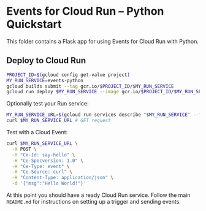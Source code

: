# Events for Cloud Run – Python Quickstart

This folder contains a Flask app for using Events for Cloud Run with Python.

## Deploy to Cloud Run

```sh
PROJECT_ID=$(gcloud config get-value project)
MY_RUN_SERVICE=events-python
gcloud builds submit --tag gcr.io/$PROJECT_ID/$MY_RUN_SERVICE
gcloud run deploy $MY_RUN_SERVICE --image gcr.io/$PROJECT_ID/$MY_RUN_SERVICE --platform managed --allow-unauthenticated
```

Optionally test your Run service:

```sh
MY_RUN_SERVICE_URL=$(gcloud run services describe "$MY_RUN_SERVICE" --format 'value(status.address.url)')
curl $MY_RUN_SERVICE_URL # GET request
```

Test with a Cloud Event:

```sh
curl $MY_RUN_SERVICE_URL \
  -X POST \
  -H "Ce-Id: say-hello" \
  -H "Ce-Specversion: 1.0" \
  -H "Ce-Type: event" \
  -H "Ce-Source: curl" \
  -H "Content-Type: application/json" \
  -d '{"msg":"Hello World!"}'
```

At this point you should have a ready Cloud Run service. Follow the main `README.md` for
instructions on setting up a trigger and sending events.